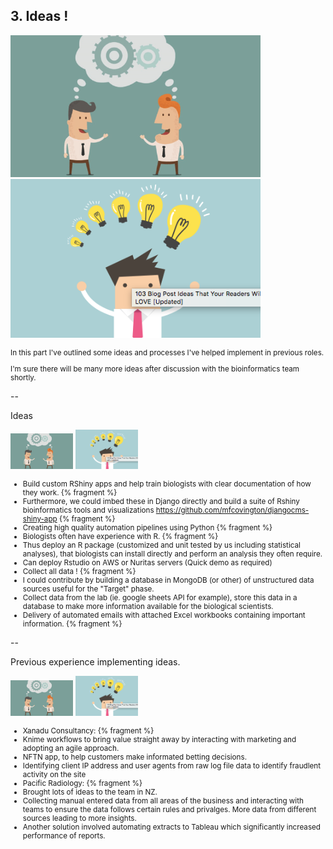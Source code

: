 ## 3. Ideas !

<img src="/public/img/ideas.png" width="400px"/> <img src="/public/img/idea_man.png" width="400px"/>

<small>

In this part I've outlined some ideas and processes I've helped implement in previous roles.


I'm sure there will be many more ideas after discussion with the bioinformatics team shortly.

</small>

--


Ideas 

<img src="/public/img/ideas.png" width="100px"/> <img src="/public/img/idea_man.png" width="100px"/>
<small>

- Build custom RShiny apps and help train biologists with clear documentation of how they work. {% fragment %}
 - Furthermore, we could imbed these in Django directly and build a suite of Rshiny bioinformatics tools and visualizations https://github.com/mfcovington/djangocms-shiny-app {% fragment %}
- Creating high quality automation pipelines using Python {% fragment %}
- Biologists often have experience with R. {% fragment %}
 - Thus deploy an R package (customized and unit tested by us including statistical analyses), that biologists can install directly and perform an analysis they often require.
 - Can deploy Rstudio on AWS or Nuritas servers (Quick demo as required)
- Collect all data !  {% fragment %}
 - I could contribute by building a database in MongoDB (or other) of unstructured data sources useful for the "Target" phase.
 - Collect data from the lab (ie. google sheets API for example), store this data in a database to make more information available for the biological scientists.
- Delivery of automated emails with attached Excel workbooks containing important information.  {% fragment %}

</small>

--

Previous experience implementing ideas.

<img src="/public/img/ideas.png" width="100px"/> <img src="/public/img/idea_man.png" width="100px"/>
<small>

- Xanadu Consultancy: {% fragment %}
 - Knime workflows to bring value straight away by interacting with marketing and adopting an agile approach.
 - NFTN app, to help customers make informated betting decisions.
 - Identifying client IP address and user agents from raw log file data to identify fraudlent activity on the site
- Pacific Radiology: {% fragment %}
 - Brought lots of ideas to the team in NZ.
 - Collecting manual entered data from all areas of the business and interacting with teams to ensure the data follows certain rules and privalges. More data from different sources leading to more insights.
 - Another solution involved automating extracts to Tableau which significantly increased performance of reports.

</small>